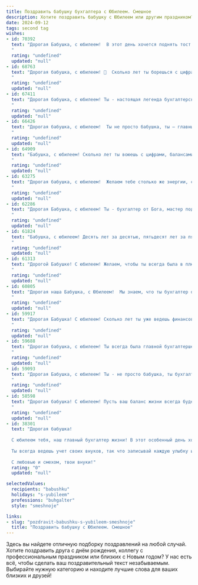 ```yaml
---
title: Поздравить бабушку бухгалтера с Юбилеем. Смешное
description: Хотите поздравить бабушку с Юбилеем или другим праздником? Наш ИИ создаст незабываемое поздравление, а вы обязательно выделитесь среди других.  
date: 2024-09-12
tags: second tag
wishes:
- id: 70392
  text: "Дорогая Бабушка, с юбилеем!  В этот день хочется поднять тост за Вашу удивительную точность и пунктуальность, которые, как мы знаем, не раз спасали от неприятностей не только Вас, но и всю семью! Пусть Ваш дебет всегда будет больше кредита, а жизнь – полна радости и приятных сюрпризов!
  "
  rating: "undefined"
  updated: "null"
- id: 68763
  text: "Дорогая бабушка, с юбилеем! 🥳  Сколько лет ты борешься с цифрами и дебетом с кредитом, но до сих пор не устала считать деньги!  Надеюсь,  твоя бухгалтерская мудрость приносит тебе не только зарплату, но и море счастья!  От всей души желаем, чтобы ты всегда была на высоте - как вершина бухгалтерского баланса!  🎉
  "
  rating: "undefined"
  updated: "null"
- id: 67411
  text: "Дорогая бабушка, с юбилеем! Ты - настоящая легенда бухгалтерского мира! Сколько ты уже цифр перевела, сколько балансов свела, сколько отчетов составила -  уж не сосчитать!  Но мы точно знаем - все это ради нас, ради нашей финансовой стабильности!  Пусть твой баланс всегда будет положительным, а жизнь –  яркой и радостной!
  "
  rating: "undefined"
  updated: "null"
- id: 66426
  text: "Дорогая бабушка, с юбилеем!  Ты не просто бабушка, ты – главный бухгалтер нашей семейной кассы, и знаешь, как правильно распределить любовь, заботу и пирожки! Пусть твоя жизнь всегда остаётся в плюсе, а твои счета — в полном порядке!
  "
  rating: "undefined"
  updated: "null"
- id: 64909
  text: "Бабушка, с юбилеем! Сколько лет ты воюешь с цифрами, балансами и налогами, а они все не сдаются! Но ты, как настоящий бухгалтер, всегда найдешь способ их победить. Пусть твой счет жизни будет полон счастья, а твой личный бюджет - наполнен любовью! 🥳
  "
  rating: "undefined"
  updated: "null"
- id: 63275
  text: "Дорогая бабушка, с юбилеем!  Желаем тебе столько же энергии, сколько ты вносила в бухгалтерские отчеты,  и чтобы все твои дебет с кредитом всегда сходились 😜!
  "
  rating: "undefined"
  updated: "null"
- id: 62286
  text: "Дорогая Бабушка, с юбилеем! Ты - бухгалтер от Бога, мастер подсчитывать копейки и выводить баланс с точностью до миллиметра! Желаем тебе, чтобы  твоя жизнь была такой же прибыльной, как отчётность, которую ты ведёшь, а здоровье - крепким, как баланс компании!
  "
  rating: "undefined"
  updated: "null"
- id: 61824
  text: "Бабушка, с юбилеем! Десять лет за десятью, пятьдесят лет за пятьюдесятью, а ты всё такая же точная и стабильная, как баланс на твоём любимом счёте! Пусть твоя жизнь будет такой же яркой и прибыльной, как дебет, а здоровье - крепким, как кредит!
  "
  rating: "undefined"
  updated: "null"
- id: 61313
  text: "Дорогой Бабушке! С юбилеем! Желаем, чтобы ты всегда была в плюсе, как в балансе, а твой счёт всегда улыбался! 😂  Пусть жизнь будет полна радости, а пенсия - стабильна, как зарплата  уверенного бухгалтера!  💪 🎉
  "
  rating: "undefined"
  updated: "null"
- id: 60805
  text: "Дорогая наша Бабушка, с Юбилеем!  Мы знаем, что ты бухгалтер от Бога, и даже цифры слушаются тебя беспрекословно. Но сегодня позволь себе расслабиться, отложить калькулятор и наслаждаться праздником!  Желаем тебе океан смеха, гору подарков и, конечно, отличного настроения!
  "
  rating: "undefined"
  updated: "null"
- id: 59917
  text: "Дорогая Бабушка! С юбилеем! Сколько лет ты уже ведешь финансовую бухгалтерию нашей семьи, и ни разу не ошиблась ни на копейку! Ты - настоящий гений дебета и кредита, мастер балансов и налоговых отчетов! Пусть этот юбилей станет началом новой главы в твоей жизни, полной радости, смеха и, конечно же, финансового благополучия! 🎉
  "
  rating: "undefined"
  updated: "null"
- id: 59688
  text: "Дорогая бабушка, с юбилеем! Ты всегда была главной бухгалтершей нашей семьи, балансируя между радостью и заботой с точностью до копейки. Пусть твоя жизнь будет полна приятных сюрпризов и нежданных бонусов, а здоровье будет крепким и стабильным, как твой бухгалтерский баланс!
  "
  rating: "undefined"
  updated: "null"
- id: 59093
  text: "Дорогая Бабушка, с юбилеем! Ты - не просто бабушка, ты бухгалтер-асс, который умеет подсчитать все, кроме своих лет! Желаем тебе, чтобы твой вечный счетчик радости никогда не останавливался, а дебет с кредитом всегда сходились в твою пользу!  🎉🥳
  "
  rating: "undefined"
  updated: "null"
- id: 58598
  text: "Дорогая бабушка! С юбилеем! Пусть ваш баланс жизни всегда будет положительным, дебет с кредитом  -  в полном порядке, а пенсия -  с ежегодной индексацией!  😁
  "
  rating: "undefined"
  updated: "null"
- id: 38301
  text: "Дорогая бабушка!
  
  С юбилеем тебя, наш главный бухгалтер жизни! В этот особенный день хочу пожелать, чтобы в твоем сердце всегда была только положительная \"балансировка\", а документы счастья не давали \"просрочек\". Пусть каждый новый год добавляет в твой актив радость, а все проблемы уходит в \"пассив\".
  
  Ты всегда ведешь учет своих внуков, так что записывай каждую улыбку и тепло, которое мы тебе дарим! Пусть в твоей жизни никогда не будет дефицита любви, а все депрессивные моменты быстро \"закрываются\".
  
  С любовью и смехом, твои внуки!"
  rating: "0"
  updated: "null"

selectedValues:
  recipients: "babushku"
  holidays: "s-yubileem"
  professions: "buhgalter"
  style: "smeshnoje"

links:
- slug: "pozdravit-babushku-s-yubileem-smeshnoje"
  title: "Поздравить бабушку с Юбилеем. Смешное"
---
```


Здесь вы найдете отличную подборку поздравлений на любой случай. 
Хотите поздравить друга с днём рождения, коллегу с профессиональным праздником или близких с Новым годом? У нас есть всё, чтобы сделать ваш поздравительный текст незабываемым. Выбирайте нужную категорию и находите лучшие слова для ваших близких и друзей!
